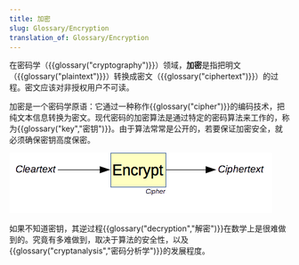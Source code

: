 ```yaml
---
title: 加密
slug: Glossary/Encryption
translation_of: Glossary/Encryption
---
```

在密码学（{{glossary("cryptography")}}）领域，**加密**是指把明文（{{glossary("plaintext")}}）转换成密文（{{glossary("ciphertext")}}）的过程。密文应该对非授权用户不可读。

加密是一个密码学原语：它通过一种称作{{glossary("cipher")}}的编码技术，把纯文本信息转换为密文。现代密码的加密算法是通过特定的密码算法来工作的，称为{{glossary("key","密钥")}}。由于算法常常是公开的，若要保证加密安全，就必须确保密钥高度保密。

![How encryption works.](encryption.png)

如果不知道密钥，其逆过程{{glossary("decryption","解密")}}在数学上是很难做到的。究竟有多难做到，取决于算法的安全性，以及{{glossary("cryptanalysis","密码分析学")}}的发展程度。
